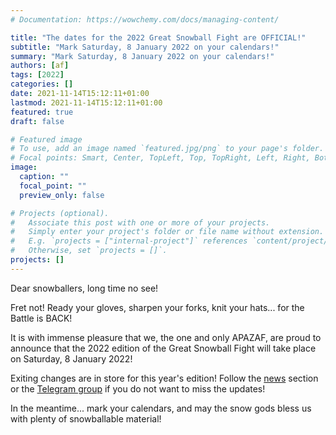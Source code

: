 ```yaml
---
# Documentation: https://wowchemy.com/docs/managing-content/

title: "The dates for the 2022 Great Snowball Fight are OFFICIAL!"
subtitle: "Mark Saturday, 8 January 2022 on your calendars!"
summary: "Mark Saturday, 8 January 2022 on your calendars!"
authors: [af]
tags: [2022]
categories: []
date: 2021-11-14T15:12:11+01:00
lastmod: 2021-11-14T15:12:11+01:00
featured: true
draft: false

# Featured image
# To use, add an image named `featured.jpg/png` to your page's folder.
# Focal points: Smart, Center, TopLeft, Top, TopRight, Left, Right, BottomLeft, Bottom, BottomRight.
image:
  caption: ""
  focal_point: ""
  preview_only: false

# Projects (optional).
#   Associate this post with one or more of your projects.
#   Simply enter your project's folder or file name without extension.
#   E.g. `projects = ["internal-project"]` references `content/project/deep-learning/index.md`.
#   Otherwise, set `projects = []`.
projects: []
---
```


Dear snowballers, long time no see!

Fret not! Ready your gloves, sharpen your forks, knit your hats... for the Battle is BACK!

It is with immense pleasure that we, the one and only APAZAF, are proud to announce that the 2022 edition of the Great Snowball Fight will take place on Saturday, 8 January 2022!

Exiting changes are in store for this year's edition!
Follow the [news](/post) section or the [Telegram group](https://t.me/joinchat/UsNhFbmVl6W_Odyz) if you do not want to miss the updates!

In the meantime... mark your calendars, and may the snow gods bless us with plenty of snowballable material!
